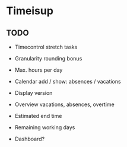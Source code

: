 # Timeisup

## TODO

* Timecontrol stretch tasks
* Granularity rounding bonus
* Max. hours per day
* Calendar add / show: absences / vacations
* Display version

* Overview vacations, absences, overtime
* Estimated end time
* Remaining working days
* Dashboard?
